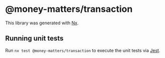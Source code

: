 # @money-matters/transaction

This library was generated with [Nx](https://nx.dev).

## Running unit tests

Run `nx test @money-matters/transaction` to execute the unit tests via [Jest](https://jestjs.io).

